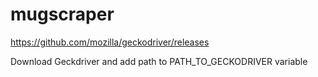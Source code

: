 # mugscraper
https://github.com/mozilla/geckodriver/releases 



Download Geckdriver and add path to PATH_TO_GECKODRIVER variable
